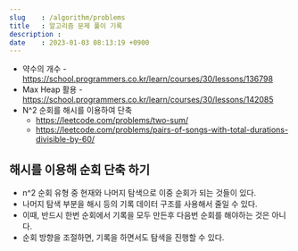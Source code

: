 ```yaml
---
slug    : /algorithm/problems
title   : 알고리즘 문제 풀이 기록
description : 
date    : 2023-01-03 08:13:19 +0900
---
```


- 약수의 개수 - https://school.programmers.co.kr/learn/courses/30/lessons/136798
- Max Heap 활용 - https://school.programmers.co.kr/learn/courses/30/lessons/142085
- N^2 순회를 해시를 이용하여 단축 
  - https://leetcode.com/problems/two-sum/ 
  - https://leetcode.com/problems/pairs-of-songs-with-total-durations-divisible-by-60/



## 해시를 이용해 순회 단축 하기
- n^2 순회 유형 중 현재와 나머지 탐색으로 이중 순회가 되는 것들이 있다.
- 나머지 탐색 부분을 해시 등의 기록 데이터 구조를 사용해서 줄일 수 있다. 
- 이때, 반드시 한번 순회에서 기록을 모두 만든후 다음번 순회를 해야하는 것은 아니다.
- 순회 방향을 조절하면, 기록을 하면서도 탐색을 진행할 수 있다. 


